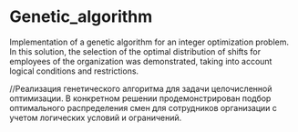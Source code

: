 # Genetic_algorithm
Implementation of a genetic algorithm for an integer optimization problem.
In this solution, the selection of the optimal distribution of shifts for employees of the organization was demonstrated, taking into account logical conditions and restrictions.

//Реализация генетического алгоритма для задачи целочисленной оптимизации. 
В конкретном решении продемонстрирован подбор оптимального распределения смен для сотрудников организации с учетом логических условий и ограничений. 
